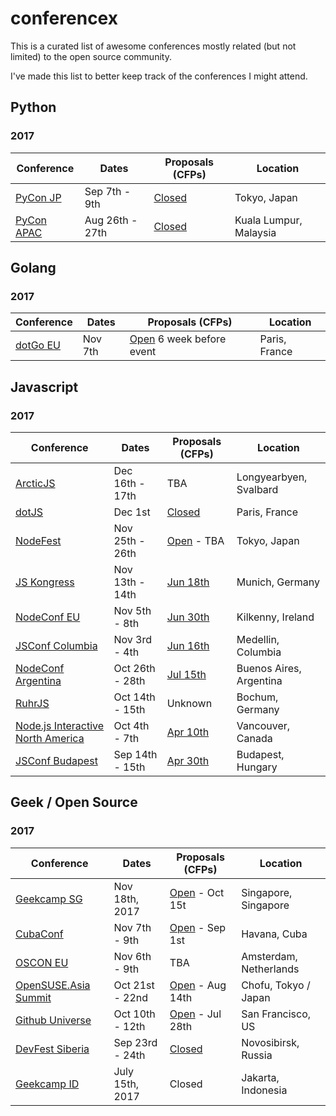 # conferencex

This is a curated list of awesome conferences mostly related (but not limited) to the open source community.

I've made this list to better keep track of the conferences I might attend.

## Python

### 2017 

Conference | Dates | Proposals (CFPs) | Location
-----------|-------|-----------|----------
[PyCon JP](http://) | Sep 7th - 9th  | [Closed](http://pyconjp.blogspot.co.id/2017/07/talk-selection-announcement.html?utm_source=dlvr.it&utm_medium=twitter) | Tokyo, Japan
[PyCon APAC](http://pycon.my) | Aug 26th - 27th  | [Closed](https://pycon.my/pycon-apac-2017-program-schedule/) | Kuala Lumpur, Malaysia

## Golang

### 2017

Conference | Dates | Proposals (CFPs) | Location
-----------|-------|-----------|----------
[dotGo EU](https://www.dotgo.eu/) | Nov 7th | [Open](https://docs.google.com/forms/d/e/1FAIpQLSfJjXZDjdvJKTKUz_HedK9oJt_sh9MN57GIm_7H0MfDnd4wOA/viewform?c=0&w=1) 6 week before event | Paris, France

## Javascript

### 2017

Conference | Dates | Proposals (CFPs) | Location
-----------|-------|-----------|----------
[ArcticJS](http://arcticjs.club) | Dec 16th - 17th | TBA | Longyearbyen, Svalbard
[dotJS](http://www.dotjs.io) | Dec 1st | [Closed](https://www.dotconferences.com/blog/new-call-for-papers-for-all-our-conferences) | Paris, France
[NodeFest](http://nodefest.jp/2017/) | Nov 25th - 26th | [Open](https://docs.google.com/forms/d/e/1FAIpQLSf0TDlTdLWFE7yAnCyt3T_MCtJW-7u3T4XEpOVuZM61SnzG6w/viewform) - TBA | Tokyo, Japan
[JS Kongress](https://js-kongress.de/) | Nov 13th - 14th | [Jun 18th](https://docs.google.com/forms/d/e/1FAIpQLSdBV_Lodk8ghvD-wT6rtDLLmYZ2qj7fH6kXbJhHaVNmRjVC_g/viewform) | Munich, Germany
[NodeConf EU](http://www.nodeconf.eu) | Nov 5th - 8th | [Jun 30th](https://docs.google.com/forms/d/e/1FAIpQLScFuaUIzDXM9JcvafBuxkSHZty14gzlzSTlTKuuMnlFrmfAtw/viewform) | Kilkenny, Ireland
[JSConf Columbia](http://jsconf.co) | Nov 3rd - 4th | [Jun 16th](http://cfp.jsconf.co/) | Medellin, Columbia
[NodeConf Argentina](https://2017.nodeconf.com.ar) | Oct 26th - 28th | [Jul 15th](https://2017.nodeconf.com.ar/cfp.html) | Buenos Aires, Argentina
[RuhrJS](https://ruhrjs.de/) | Oct 14th - 15th | Unknown | Bochum, Germany
[Node.js Interactive North America](http://events.linuxfoundation.org/events/node-interactive) | Oct 4th - 7th | [Apr 10th](http://events.linuxfoundation.org/events/node-interactive/program/cfp-details) | Vancouver, Canada
[JSConf Budapest](http://jsconfbp.com) | Sep 14th - 15th | [Apr 30th](http://jsconfbp.com/call-for-speakers) | Budapest, Hungary

## Geek / Open Source

### 2017

Conference | Dates | Proposals (CFPs) | Location
-----------|-------|-----------|----------
[Geekcamp SG](http://geekcamp.sg) | Nov 18th, 2017  | [Open](https://www.papercall.io/geekcampsg) - Oct 15t | Singapore, Singapore
[CubaConf](http://www.cubaconf.org/) | Nov 7th - 9th | [Open](https://www.papercall.io/cubaconf2017) - Sep 1st | Havana, Cuba
[OSCON EU](http://conferences.oreilly.com/oscon) | Nov 6th - 9th | TBA | Amsterdam, Netherlands
[OpenSUSE.Asia Summit](https://events.opensuse.org/conference/summitasia17/) | Oct 21st - 22nd | [Open](https://events.opensuse.org/conference/summitasia17/) - Aug 14th | Chofu, Tokyo / Japan
[Github Universe](https://githubuniverse.com/) | Oct 10th - 12th | [Open](http://cfp.githubapp.com/events/github-universe-2017) - Jul 28th | San Francisco, US
[DevFest Siberia](https://gdg-siberia.com) | Sep 23rd - 24th | [Closed](https://docs.google.com/forms/d/e/1FAIpQLSdKW6Aj4H8duOhmr3NC6WHpCuTHySZPdXjc-whrGJ2DSFPJtQ/viewform) | Novosibirsk, Russia
[Geekcamp ID](http://geekcamp.id) | July 15th, 2017 | Closed   | Jakarta, Indonesia
